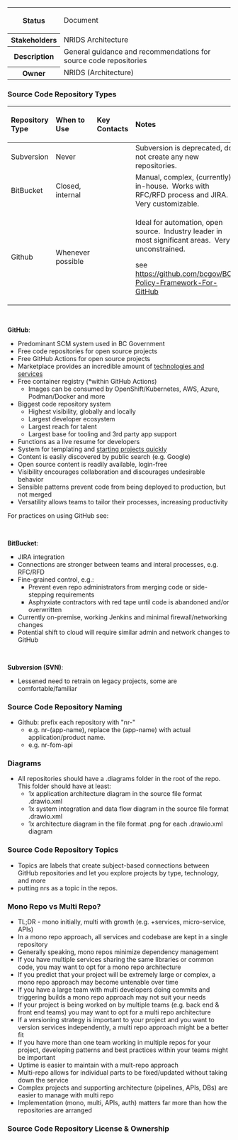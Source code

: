 <table class="wrapped"><colgroup class=""><col class="" /><col class="" /></colgroup><tbody class=""><tr class=""><th>Status</th><td><div class="content-wrapper"><p>Document</p></div></td></tr><tr class=""><th>Stakeholders</th><td>NRIDS Architecture</td></tr><tr class=""><th>Description</th><td><span style="color: rgb(28,30,33);">General guidance and recommendations for source code repositories</span></td></tr><tr class=""><th>Owner</th><td>NRIDS (Architecture)</td></tr></tbody></table><h3 style="text-align: left;">Source Code Repository Types</h3><table class="wrapped"><colgroup><col /><col /><col /><col /></colgroup><thead><tr><th style="text-align: left;"><p>Repository Type</p></th><th style="text-align: left;"><p>When to Use</p></th><th style="text-align: left;"><p>Key Contacts</p></th><th style="text-align: left;"><p>Notes</p></th></tr></thead><tbody><tr><td style="text-align: left;">Subversion</td><td style="text-align: left;">Never</td><td style="text-align: left;"><br /></td><td style="text-align: left;">Subversion is deprecated, do not create any new repositories.</td></tr><tr><td style="text-align: left;">BitBucket</td><td style="text-align: left;">Closed, internal</td><td style="text-align: left;"><br /></td><td style="text-align: left;">Manual, complex, (currently) in-house.  Works with RFC/RFD process and JIRA.  Very customizable.</td></tr><tr><td style="text-align: left;">Github</td><td style="text-align: left;">Whenever possible</td><td style="text-align: left;"><br /></td><td style="text-align: left;"><p>Ideal for automation, open source.  Industry leader in most significant areas.  Very unconstrained. </p><p>see <a href="https://github.com/bcgov/BC-Policy-Framework-For-GitHub">https://github.com/bcgov/BC-Policy-Framework-For-GitHub</a></p></td></tr></tbody></table><p style="text-align: left;"><br /></p><p style="text-align: left;"><strong><ac:inline-comment-marker ac:ref="5a0cc7cd-f337-4f2f-a89e-61a266e60848">GitHub</ac:inline-comment-marker></strong>:</p><ul style="text-align: left;"><li><ac:inline-comment-marker ac:ref="6098f703-1f1c-4848-ba43-9fa85bb1dfbe">Predominant</ac:inline-comment-marker> <ac:inline-comment-marker ac:ref="752650ae-d7bd-41ef-9340-212201f6fbca">SCM</ac:inline-comment-marker> system used in BC Government</li><li>Free code repositories for open source projects</li><li>Free GitHub Actions for open source projects</li><li>Marketplace provides an incredible amount of<span> </span><a class="external-link" href="https://github.com/marketplace" rel="nofollow">technologies and services</a></li><li><ac:inline-comment-marker ac:ref="08fba09a-8dda-42bd-a786-721b50d6e0d0">Free container registry</ac:inline-comment-marker> (*within GitHub Actions)<ul><li>Images can be consumed by OpenShift/Kubernetes, AWS, Azure, Podman/Docker and more</li></ul></li><li>Biggest code repository system<ul><li>Highest visibility, globally and locally</li><li>Largest developer ecosystem</li><li>Largest reach for talent</li><li>Largest base for tooling and 3rd party app support</li></ul></li><li>Functions as a live resume for developers</li><li><span>System for templating and <a href="https://github.com/bcgov/greenfield-template">starting projects quickly</a></span></li><li><span>Content is easily discovered by public search (e.g. Google)</span></li><li><span>Open source content is readily available, login-free</span></li><li><span>Visibility encourages collaboration and <ac:inline-comment-marker ac:ref="28cfe6b2-f658-4cf9-a26f-7335761d513c">discourages undesirable behavior</ac:inline-comment-marker></span></li><li><span><ac:inline-comment-marker ac:ref="4ccd2002-28da-4d86-a987-b7e1585233bc">Sensible patterns</ac:inline-comment-marker> prevent code from being deployed to production, but not merged</span></li><li><span><ac:inline-comment-marker ac:ref="b3921df1-2f84-4521-b6b1-a24e1adf23fc">Versatility</ac:inline-comment-marker> allows teams to tailor their processes, increasing productivity</span></li></ul><p><span>For practices on using GitHub see: <ac:link><ri:page ri:content-title="GitHub Repository Best Practices" /></ac:link></span></p><p><br /></p><p><span><strong>BitBucket</strong>:</span></p><ul style="list-style-type: square;"><li>JIRA integration</li><li>Connections are stronger between teams and interal processes, e.g. <ac:inline-comment-marker ac:ref="be09513a-ffbd-4ba6-a699-e89516c57535">RFC/RFD</ac:inline-comment-marker></li><li>Fine-grained control, e.g.:<ul style="list-style-type: square;"><li>Prevent even repo administrators from merging code or side-stepping requirements</li><li>Asphyxiate contractors with red tape until code is abandoned and/or overwritten</li></ul></li><li>Currently on-premise, working Jenkins and minimal firewall/networking changes</li><li>Potential shift to cloud will require similar admin and network changes to GitHub</li></ul><p><br /></p><p><strong>Subversion (SVN)</strong>:</p><ul style="list-style-type: square;"><li>Lessened need to retrain on legacy projects, some are comfortable/familiar</li></ul><h3>Source Code Repository Naming</h3><ul><li>Github: prefix each repository with &quot;nr-&quot;<ul><li>e.g. nr-(app-name), replace the (app-name) with actual application/product name.</li><li>e.g. nr-fom-api</li></ul></li></ul><h3>Diagrams</h3><ul><li>All repositories should have a .diagrams folder in the root of the repo. This folder should have at least:<br /><ul><li>1x application architecture diagram in the source file format .drawio.xml</li><li>1x system integration and data flow diagram in the source file format .drawio.xml</li><li>1x architecture diagram in the file format .png for each .drawio.xml diagram</li></ul></li></ul><h3>Source Code Repository Topics</h3><ul><li><span class="ILfuVd"><span class="hgKElc">Topics are labels that create subject-based connections between GitHub repositories and let you explore projects by type, technology, and more</span></span></li><li><span class="ILfuVd"><span class="hgKElc">putting nrs as a topic in the repos.</span></span></li></ul><h3>Mono Repo vs Multi Repo?</h3><ul><li><span class="hs_cos_wrapper hs_cos_wrapper_meta_field hs_cos_wrapper_type_rich_text">TL;DR - mono initially, multi with growth (e.g. +services, micro-service, APIs)</span></li><li><span class="hs_cos_wrapper hs_cos_wrapper_meta_field hs_cos_wrapper_type_rich_text">In a mono repo approach, all services and codebase are kept in a single repository</span></li><li>Generally speaking, mono repos minimize dependency management</li><li>If you have multiple services sharing the same libraries or common code, you may want to opt for a mono repo architecture</li><li>If you predict that your project will be extremely large or complex, a mono repo approach may become untenable over time</li><li>If you have a large team with multi developers doing commits and triggering builds a mono repo approach may not suit your needs</li><li>If your project is being worked on by multiple teams (e.g. back end &amp; front end teams) you may want to opt for a multi repo architecture</li><li>If a versioning strategy is important to your project and you want to version services independently, a multi repo approach might be a better fit</li><li>If you have more than one team working in multiple repos for your project, developing patterns and best practices within your teams might be important</li><li>Uptime is easier to maintain with a mult-repo approach</li><li>Multi-repo allows for individual parts to be fixed/updated without taking down the service</li><li>Complex projects and supporting architecture (pipelines, APIs, DBs) are easier to manage with multi repo</li><li>Implementation (mono, multi, APIs, auth) matters far more than how the repositories are arranged</li></ul><h3>Source Code Repository License &amp; Ownership</h3>